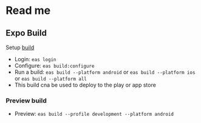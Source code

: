 # Read me

## Expo Build

Setup [build](https://docs.expo.dev/build/setup/)

- Login: `eas login`
- Configure: `eas build:configure`
- Run a build: `eas build --platform android` or `eas build --platform ios` or `eas build --platform all`
- This build cna be used to deploy to the play or app store

### Preview build

- Preview: `eas build --profile development --platform android`

